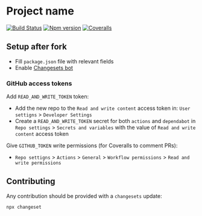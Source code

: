 # Project name

[![Build Status][ci-badge]][ci]
[![Npm version][npm-version-badge]][npm]
[![Coveralls][coveralls-badge]][coveralls]

## Setup after fork

- Fill `package.json` file with relevant fields
- Enable [Changesets bot](https://github.com/changesets/bot)

### GitHub access tokens

Add `READ_AND_WRITE_TOKEN` token:

- Add the new repo to the `Read and write content` access token in: `User settigns` > `Developer Settings`
- Create a `READ_AND_WRITE_TOKEN` secret for both `actions` and `dependabot` in `Repo settings` > `Secrets and variables` with the value of `Read and write content` access token

Give `GITHUB_TOKEN` write permissions (for Coveralls to comment PRs):

- `Repo settigns` > `Actions` > `General` > `Workflow permissions` > `Read and write permissions`

## Contributing

Any contribution should be provided with a `changesets` update:

```
npx changeset
```

[ci-badge]: https://github.com/toomuchdesign/npm-package-template/actions/workflows/ci.yml/badge.svg
[ci]: https://github.com/toomuchdesign/npm-package-template/actions/workflows/ci.yml
[coveralls-badge]: https://coveralls.io/repos/github/toomuchdesign/npm-package-template/badge.svg?branch=master
[coveralls]: https://coveralls.io/github/toomuchdesign/npm-package-template?branch=master
[npm]: https://www.npmjs.com/package/npm-package-template
[npm-version-badge]: https://img.shields.io/npm/v/npm-package-template.svg
